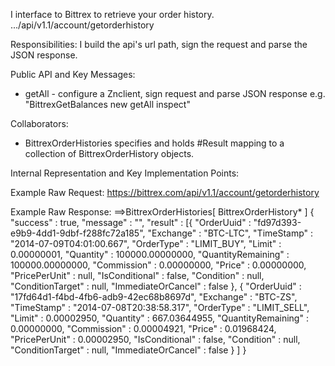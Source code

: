 I interface to Bittrex to retrieve your order history.
.../api/v1.1/account/getorderhistory

Responsibilities: 
I build the api's url path, sign the request and parse the JSON response.

Public API and Key Messages:
- getAll - configure a Znclient, sign request and parse JSON response
  e.g. "BittrexGetBalances new getAll inspect" 

Collaborators: 
- BittrexOrderHistories  specifies and holds #Result mapping to a collection of BittrexOrderHistory objects. 


Internal Representation and Key Implementation Points:

Example Raw Request:
https://bittrex.com/api/v1.1/account/getorderhistory     

Example Raw Response:
==>BittrexOrderHistories[ BittrexOrderHistory* ] 
{
	"success" : true,
	"message" : "",
	"result" : [{
			"OrderUuid" : "fd97d393-e9b9-4dd1-9dbf-f288fc72a185",
			"Exchange" : "BTC-LTC",
			"TimeStamp" : "2014-07-09T04:01:00.667",
			"OrderType" : "LIMIT_BUY",
			"Limit" : 0.00000001,
			"Quantity" : 100000.00000000,
			"QuantityRemaining" : 100000.00000000,
			"Commission" : 0.00000000,
			"Price" : 0.00000000,
			"PricePerUnit" : null,
			"IsConditional" : false,
			"Condition" : null,
			"ConditionTarget" : null,
			"ImmediateOrCancel" : false
		}, {
			"OrderUuid" : "17fd64d1-f4bd-4fb6-adb9-42ec68b8697d",
			"Exchange" : "BTC-ZS",
			"TimeStamp" : "2014-07-08T20:38:58.317",
			"OrderType" : "LIMIT_SELL",
			"Limit" : 0.00002950,
			"Quantity" : 667.03644955,
			"QuantityRemaining" : 0.00000000,
			"Commission" : 0.00004921,
			"Price" : 0.01968424,
			"PricePerUnit" : 0.00002950,
			"IsConditional" : false,
			"Condition" : null,
			"ConditionTarget" : null,
			"ImmediateOrCancel" : false
		}
	]
}